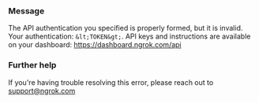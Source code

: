 
### Message
The API authentication you specified is properly formed, but it is invalid. Your authentication: `&lt;TOKEN&gt;`. API keys and instructions are available on your dashboard: https://dashboard.ngrok.com/api

### Further help
If you're having trouble resolving this error, please reach out to [support@ngrok.com](mailto:support@ngrok.com?subject=Help%20with%20ERR_NGROK_203)

